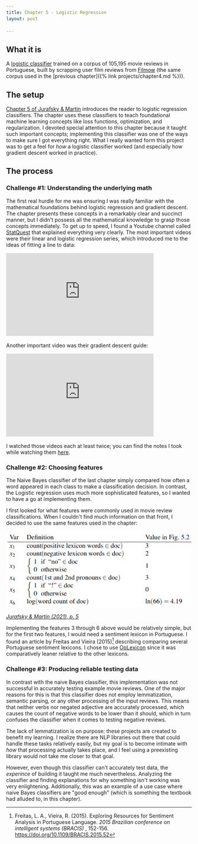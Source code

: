 ```yaml
---
title: Chapter 5 - Logistic Regression
layout: post

---
```


## What it is

A [logistic classifier](https://github.com/lucasadelino/Learning-Compling/tree/main/Textbooks/Speech%20and%20Language%20Processing%20(Jurafsky%2C%20Martin)/Chapter%205%20-%20Logistic%20Regression) trained on a corpus of 105,195 movie reviews in Portuguese, built by scrapping user film reviews from [Filmow](http://filmow.com) (the same corpus used in the [previous chapter]({% link projects/chapter4.md %})). 

## The setup

[Chapter 5 of Jurafsky & Martin](https://web.stanford.edu/~jurafsky/slp3/5.pdf) introduces the reader to logistic regression classifiers. The chapter uses these classifiers to teach foundational machine learning concepts like loss functions, optimization, and regularization. I devoted special attention to this chapter because it taught such important concepts; implementing this classifier was one of the ways to make sure I got everything right. What I really wanted form this project was to get a feel for _how_ a logistic classifier worked (and especially how gradient descent worked in practice).

## The process

### Challenge #1: Understanding the underlying math

The first real hurdle for me was ensuring I was really familiar with the mathematical foundations behind logistic regression and gradient descent. The chapter presents these concepts in a remarkably clear and succinct manner, but I didn't possess all the mathematical knowledge to grasp those concepts immediately. To get up to speed, I found a Youtube channel called [StatQuest](https://www.youtube.com/channel/UCtYLUTtgS3k1Fg4y5tAhLbw) that explained everything very clearly. The most important videos were their linear and logistic regression series, which introduced me to the ideas of fitting a line to data:

<iframe width="400" height="225" src="https://www.youtube.com/embed/PaFPbb66DxQ" title="YouTube video player" frameborder="0" allow="accelerometer; autoplay; clipboard-write; encrypted-media; gyroscope; picture-in-picture" allowfullscreen></iframe>

Another important video was their gradient descent guide:

<iframe width="400" height="225" src="https://www.youtube.com/embed/sDv4f4s2SB8" title="YouTube video player" frameborder="0" allow="accelerometer; autoplay; clipboard-write; encrypted-media; gyroscope; picture-in-picture" allowfullscreen></iframe>

I watched those videos each at least twice; you can find the notes I took while watching them [here](https://github.com/lucasadelino/Learning-Compling/blob/main/Textbooks/Speech%20and%20Language%20Processing%20(Jurafsky%2C%20Martin)/Chapter%205%20-%20Logistic%20Regression/statquestnotes.md). 

### Challenge #2: Choosing features 

The Naive Bayes classifier of the last chapter simply compared how often a word appeared in each class to make a classification decision. In contrast, the Logistic regression uses much more sophisticated features, so I wanted to have a go at implementing them. 

I first looked for what features were commonly used in movie review classifications. When I couldn't find much information on that front, I decided to use the same features used in the chapter:

![features](/assets/features.png)

_[Jurafsky & Martin (2021), p. 5](https://web.stanford.edu/~jurafsky/slp3/5.pdf#subsection.5.2.1)_

Implementing the features 3 through 6 above would be relatively simple, but for the first two features, I would need a sentiment lexicon in Portuguese. I found an article by Freitas and Vieira (2015)[^1] describing comparing several Portuguese sentiment lexicons. I chose to use [OpLexicon](https://www.inf.pucrs.br/linatural/wordpress/recursos-e-ferramentas/oplexicon/) since it was comparatively leaner relative to the other lexicons. 

### Challenge #3: Producing reliable testing data

In contrast with the naive Bayes classifier, this implementation was not successful in accurately testing example movie reviews. One of the major reasons for this is that this classifier does not employ lemmatization, semantic parsing, or any other processing of the input reviews. This means that neither verbs nor negated adjective are accurately processed, which causes the count of negative words to be lower than it should, which in turn confuses the classifier when it comes to testing negative reviews. 

The lack of lemmatization is on purpose: these projects are created to benefit my learning. I realize there are NLP libraries out there that could handle these tasks relatively easily, but my goal is to become intimate with _how_ that processing actually takes place, and I feel using a preexisting library would not take me closer to that goal. 

However, even though this classifier can't accurately test data, the _experince_ of building it taught me much nevertheless. Analyzing the classifier and finding explanations for why something isn't working was very enlightening. Additionally, this was an example of a use case where naive Bayes classifiers are "good enough" (which is something the textbook had alluded to, in this chapter).

[^1]: Freitas, L. A., Vieira, R. (2015). Exploring Resources for Sentiment Analysis in Portuguese Language. *2015 Brazilian conference on intelligent systems (BRACIS)* , 152-156. https://doi.org/10.1109/BRACIS.2015.52



